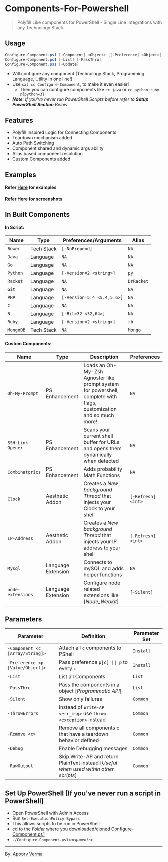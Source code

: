 # Components-For-Powershell
> Polyfill Like components for PowerShell - Single Line Integrations with any Technology Stack

## Usage
```PowerShell
Configure-Component.ps1 [-Component] <Object> [[-Preference] <Object>] [-Silent] [-ThrowErrors] [-InRecurse] [-Remove] [-RawOutput] [<CommonParameters>]
Configure-Component.ps1 [-List] [-PassThru]
Configure-Component.ps1 [-Update]
```
- Will configure any component (Technology Stack, Programming Language, Utility in one line!)
- Use `sal cc Configure-Component`, to make it even easier!
  - Then you can configure components like `cc java` or `cc python,ruby @{python=3}`
- *__Note__: If you've never run PowerShell Scripts before refer to __Setup PowerShell Section__ Below*

## Features
- Polyfill Inspired Logic for Connecting Components
- Teardown mechanism added
- Auto Path Switching
- Component shared and dynamic args ability
- Alias based component resolution
- Custom Components added

## Examples
#### Refer **[Here](docs/examples.md)** for examples
#### Refer **[Here](docs/scr.md)** for screenshots

## In Built Components
#### In Script:
Name        | Type       | Preferences/Arguments | Alias
----------- | ---------- | --------------------- | ------
`Bower`     | Tech Stack | `[-NoPrepend]`        | `NA`
`Java`      | Language   | `NA`                  | `NA`
`Go`        | Language   | `NA`                  | `NA`
`Python`    | Language   | `[-Version=2 <string>]`| `py`
`Racket`    | Language   | `NA`                  | `DrRacket`
`Git`       | Language   | `NA`                  | `NA`
`PHP`       | Language   | `[-Version=5.4 <5.4,5.6>]`| `NA`
`C`         | Language   | `NA`                  | `NA`
`R`         | Language   | `[-Bit=32 <32,64>]`   | `NA`
`Ruby`      | Language   | `[-Version=2 <string>]`| `rb`
`MongoDB`   | Tech Stack | `NA`                  | `Mongo`

#### Custom Components:
Name              | Type                | Description | Preferences
----------------- | ------------------- | ----------- | -----
`Oh-My-Prompt`    | PS Enhancement      | Loads an Oh-My-Zsh Agnoster like prompt system for powershell, complete with flags, customization and so much more! | `NA`
`SSH-Link-Opener` | PS Enhancement      | Scans your current shell buffer for URLs and opens them dynamically when detected | `NA`
`Combinatorics`   | PS Enhancement      | Adds probability Math Functions | `NA` 
`Clock`           | Aesthetic Addon     | Creates a *New background Thread* that injects your Clock to your shell | `[-Refresh] <int>`
`IP-Address`      | Aesthetic Addon     | Creates a *New background Thread* that injects your IP address to your shell | `[-Refresh] <int>`
`Mysql`           | Language Extension  | Connects to mySQL and adds helper functions | `NA`
`node-extensions` | Language Extension  | Configure node related extensions like [*Node_Webkit*] | `[-Silent]`

## Parameters
Parameter         | Definition | Parameter Set
----------------- | ---------- | -------------
`-Component <c [Array/String]>`  | Attach all `c` components to PShell | `Install`
`-Preference <p [Value/Object]>` | Pass preference <code>p[c] &#124;&#124; p</code> to every `c` | `Install`
`-List`           | List all Components | `List`
`-PassThru`       | Pass the components in a object [*Programmatic API*] | `List`
`-Silent`         | Show only failures | `Common`
`-ThrowErrors`    | Instead of `Write-AP <err_msg>` use `throw <exception>` instead | `Common`
`-Remove <c>`     | Remove all components `c` that have a teardown behavior defined | `Common`
`-Debug`          | Enable Debugging messages | `Common`
`-RawOutput`      | Skip Write-AP and return PlainText instead [*Useful when used within other scripts*] | `Common`

## Set Up PowerShell [If you've never run a script in PowerShell]
- Open PowerShell with Admin Access
- Run `Set-ExecutionPolicy Bypass`
- This allows scripts to be run in PowerShell
- cd to the *Folder* where you downloaded/cloned [Configure-Component.ps1](Configure-Component.ps1)
- `./Configure-Component.ps1`*`<arguments>`*

---
By: [Apoorv Verma](https://github.com/avdaredevil)

